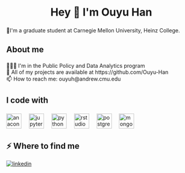 <h1 align="center">Hey 👋 I'm Ouyu Han</h1>

###

<p align="left">🏫I'm a graduate student at Carnegie Mellon University, Heinz College.</p>

###

<h2 align="left">About me</h2>

###

<p align="left">👩🏻‍💻 I'm in the Public Policy and Data Analytics program<br>📝 All of my projects are available at https://github.com/Ouyu-Han<br>📫 How to reach me: ouyuh@andrew.cmu.edu</p>

###

<h2 align="left">I code with</h2>

###

<div align="left">
  <img src="https://cdn.jsdelivr.net/gh/devicons/devicon/icons/anaconda/anaconda-original.svg" height="40" alt="anaconda logo"  />
  <img width="12" />
  <img src="https://cdn.jsdelivr.net/gh/devicons/devicon/icons/jupyter/jupyter-original.svg" height="40" alt="jupyter logo"  />
  <img width="12" />
  <img src="https://cdn.jsdelivr.net/gh/devicons/devicon/icons/python/python-original.svg" height="40" alt="python logo"  />
  <img width="12" />
  <img src="https://cdn.jsdelivr.net/gh/devicons/devicon/icons/rstudio/rstudio-original.svg" height="40" alt="rstudio logo"  />
  <img width="12" />
  <img src="https://cdn.jsdelivr.net/gh/devicons/devicon/icons/postgresql/postgresql-original.svg" height="40" alt="postgresql logo"  />
  <img width="12" />
  <img src="https://cdn.jsdelivr.net/gh/devicons/devicon/icons/mongodb/mongodb-original.svg" height="40" alt="mongodb logo"  />
</div>

###

<h2>⚡️ Where to find me</h2>
<p><a target="_blank" href="https://www.linkedin.com/in/ouyu-han" style="display: inline-block;"><img src="https://img.shields.io/badge/linkedin-logo?style=for-the-badge&logo=linkedin&logoColor=white&color=%230a77b6" alt="linkedin" /></a></p>


###
